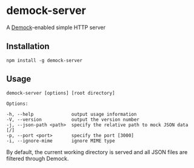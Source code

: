 # demock-server

A [Demock](https://github.com/atesgoral/demock)-enabled simple HTTP server

## Installation

```
npm install -g demock-server
```

## Usage


```
demock-server [options] [root directory]

Options:

-h, --help              output usage information
-V, --version           output the version number
-j, --json-path <path>  specify the relative path to mock JSON data [/]
-p, --port <port>       specify the port [3000]
-i, --ignore-mime       ignore MIME type
```

By default, the current working directory is served and all JSON files are filtered through Demock.
